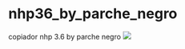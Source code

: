 # nhp36_by_parche_negro
copiador nhp 3.6 by parche negro
<picture>
 <source media="(prefers-color-scheme: dark)" srcset="YOUR-DARKMODE-IMAGE">
 <source media="(prefers-color-scheme: light)" srcset="YOUR-LIGHTMODE-IMAGE">
 <img src="https://github.com/a8dogdark/nhp36_by_parche_negro/blob/main/nhp36.png">
</picture>
